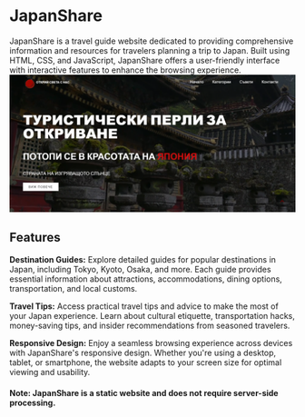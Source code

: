 <h1>JapanShare</h1>
JapanShare is a travel guide website dedicated to providing comprehensive information and resources for travelers planning a trip to Japan. Built using HTML, CSS, and JavaScript, JapanShare offers a user-friendly interface with interactive features to enhance the browsing experience.

<img src="https://github.com/Vondex/JapanShare-html-css/blob/main/home.png" alt="home-page">

<h2>Features</h2>

<b>Destination Guides:</b> Explore detailed guides for popular destinations in Japan, including Tokyo, Kyoto, Osaka, and more. Each guide provides essential information about attractions, accommodations, dining options, transportation, and local customs.

<b>Travel Tips:</b> Access practical travel tips and advice to make the most of your Japan experience. Learn about cultural etiquette, transportation hacks, money-saving tips, and insider recommendations from seasoned travelers.

<b>Responsive Design:</b> Enjoy a seamless browsing experience across devices with JapanShare's responsive design. Whether you're using a desktop, tablet, or smartphone, the website adapts to your screen size for optimal viewing and usability.

<h4>Note: JapanShare is a static website and does not require server-side processing.</h4>
